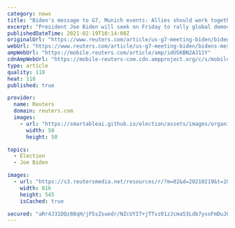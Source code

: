 ```yaml
---
category: news
title: "Biden's message to G7, Munich events: Allies should work together on China challenge"
excerpt: "President Joe Biden will seek on Friday to rally global democracies and European allies to work together to address a range of concerns about China, but is not looking for a \"new Cold War,\" a senior administration official said."
publishedDateTime: 2021-02-19T10:14:00Z
originalUrl: "https://www.reuters.com/article/us-g7-meeting-biden/bidens-message-to-g7-munich-events-allies-should-work-together-on-china-challenge-idUSKBN2AJ11Y"
webUrl: "https://www.reuters.com/article/us-g7-meeting-biden/bidens-message-to-g7-munich-events-allies-should-work-together-on-china-challenge-idUSKBN2AJ11Y"
ampWebUrl: "https://mobile.reuters.com/article/amp/idUSKBN2AJ11Y"
cdnAmpWebUrl: "https://mobile-reuters-com.cdn.ampproject.org/c/s/mobile.reuters.com/article/amp/idUSKBN2AJ11Y"
type: article
quality: 118
heat: 118
published: true

provider:
  name: Reuters
  domain: reuters.com
  images:
    - url: "https://smartableai.github.io/election/assets/images/organizations/reuters.com-50x50.jpg"
      width: 50
      height: 50

topics:
  - Election
  - Joe Biden

images:
  - url: "https://s3.reutersmedia.net/resources/r/?m=02&d=20210219&t=2&i=1552136171&w=&fh=545px&fw=&ll=&pl=&sq=&r=LYNXMPEH1I0KK"
    width: 816
    height: 545
    isCached: true

secured: "aRr4J31DQz88qH/jF5sZsuedr/NZcUYIT+jTTvz01zJcma53Ldb7ysoFmDuJOUA+d62zDJpc/rQPlcONWLqVFBXe7x2cHk6tK8+I7Y/TwmkjPgKRdbVq/WCMA7Qk4bS+hjbzxT2Y83E8tjisiLUR6SbYPS7JiLWhPd2K6xQ6SxtJJgdiQseC17A4AinlhwE8caPhDG18yoLMLyzE/MEfj4+rgyNQzvrnEwR0VxnZv70AdcdsJrD7VRxnA7zxynjYI4pY8Ap9orMJc2H2UdfYGyT11/x2/8TDHXC/YOAcEdIR2ITQ7ODYleYC89c2ruIj5kCXhlWWzrNlpw3Ut9XRpbZpIK8+GTLNzA/aOV2SlSQ=;QlozbRpOtbIt8BMsjecWgg=="
---
```


